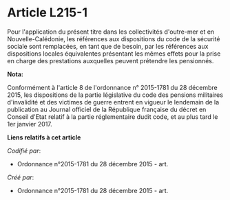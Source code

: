 # Article L215-1

Pour l'application du présent titre dans les collectivités d'outre-mer et en Nouvelle-Calédonie, les références aux
dispositions du code de la sécurité sociale sont remplacées, en tant que de besoin, par les références aux dispositions
locales équivalentes présentant les mêmes effets pour la prise en charge des prestations auxquelles peuvent prétendre les
pensionnés.

**Nota:**

Conformément à l'article 8 de l'ordonnance n° 2015-1781 du 28 décembre 2015, les dispositions de la partie législative du
code des pensions militaires d'invalidité et des victimes de guerre entrent en vigueur le lendemain de la publication au
Journal officiel de la République française du décret en Conseil d'Etat relatif à la partie réglementaire dudit code, et au
plus tard le 1er janvier 2017.

**Liens relatifs à cet article**

_Codifié par_:

  - Ordonnance n°2015-1781 du 28 décembre 2015 - art.

_Créé par_:

  - Ordonnance n°2015-1781 du 28 décembre 2015 - art.
